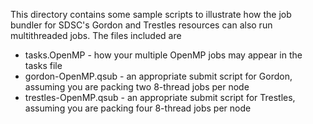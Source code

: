 This directory contains some sample scripts to illustrate how the job bundler
for SDSC's Gordon and Trestles resources can also run multithreaded jobs.
The files included are

* tasks.OpenMP - how your multiple OpenMP jobs may appear in the tasks file
* gordon-OpenMP.qsub - an appropriate submit script for Gordon, assuming you
    are packing two 8-thread jobs per node
* trestles-OpenMP.qsub - an appropriate submit script for Trestles, assuming
    you are packing four 8-thread jobs per node

